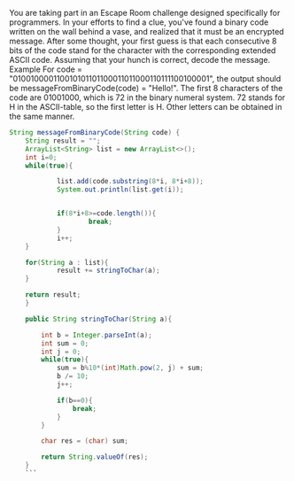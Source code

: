You are taking part in an Escape Room challenge designed specifically for programmers. In your efforts to find a clue, you've found a binary code written on the wall behind a vase, and realized that it must be an encrypted message. After some thought, your first guess is that each consecutive 8 bits of the code stand for the character with the corresponding extended ASCII code.
Assuming that your hunch is correct, decode the message.
Example
For code = "010010000110010101101100011011000110111100100001", the output should be
messageFromBinaryCode(code) = "Hello!".
The first 8 characters of the code are 01001000, which is 72 in the binary numeral system. 72 stands for H in the ASCII-table, so the first letter is H.
Other letters can be obtained in the same manner.

```java
String messageFromBinaryCode(String code) {
	String result = "";
	ArrayList<String> list = new ArrayList<>();
	int i=0;
	while(true){

			list.add(code.substring(8*i, 8*i+8));
			System.out.println(list.get(i));


			if(8*i+8>=code.length()){
					break;
			}
			i++;
	}

	for(String a : list){
			result += stringToChar(a);
	}

	return result;
	}

	public String stringToChar(String a){

	    int b = Integer.parseInt(a);
	    int sum = 0;
	    int j = 0;
	    while(true){
	        sum = b%10*(int)Math.pow(2, j) + sum;
	        b /= 10;
	        j++;

	        if(b==0){
	            break;
	        }
	    }

	    char res = (char) sum;

	    return String.valueOf(res);
	}
	```
